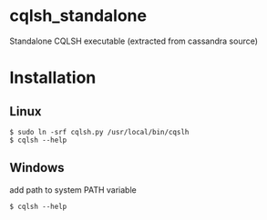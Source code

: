 cqlsh_standalone
================

Standalone CQLSH executable (extracted from cassandra source)


Installation  
==
Linux  
--
```
$ sudo ln -srf cqlsh.py /usr/local/bin/cqslh  
$ cqlsh --help
```

Windows
--
add path to system PATH variable  
```
$ cqlsh --help
```